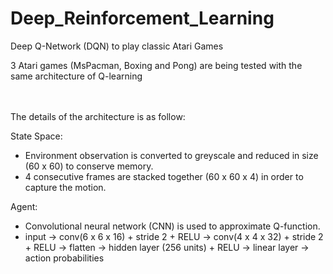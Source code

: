 # Deep_Reinforcement_Learning
Deep Q-Network (DQN) to play classic Atari Games

3 Atari games (MsPacman, Boxing and Pong) are being tested with the same architecture of Q-learning

<br><br/>
The details of the architecture is as follow:

<dl>
  <dt>State Space:</dt>
  <ul>
  <li>Environment observation is converted to greyscale and reduced in size (60 x 60) to conserve memory.</li>
  <li>4 consecutive frames are stacked together (60 x 60 x 4) in order to capture the motion.</li>
  </ul>
  
   <dt>Agent:</dt>
  <ul>
  <li>Convolutional neural network (CNN) is used to approximate Q-function.</li>
  <li>input &rarr; conv(6 x 6 x 16) + stride 2 + RELU &rarr; conv(4 x 4 x 32) + stride 2 + RELU &rarr; flatten &rarr; hidden layer (256 units) + RELU &rarr; linear layer &rarr; action probabilities</li>
  </ul>
</dl>
